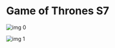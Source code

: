 # Game of Thrones S7

![img 0](https://i.imgur.com/TKfMxl8.jpg)

![img 1](https://i.imgur.com/heVLUHT.png)

